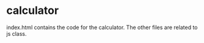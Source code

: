 # calculator
index.html contains the code for the calculator. The other files are related to js class.